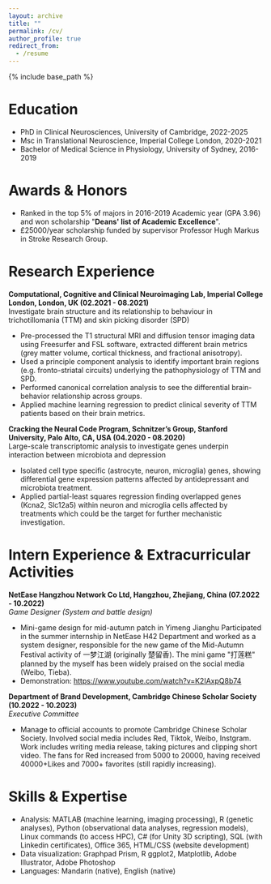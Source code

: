 ```yaml
---
layout: archive
title: ""
permalink: /cv/
author_profile: true
redirect_from:
  - /resume
---
```


{% include base_path %}

Education
======
* PhD in Clinical Neurosciences, University of Cambridge, 2022-2025
* Msc in Translational Neuroscience, Imperial College London, 2020-2021
* Bachelor of Medical Science in Physiology, University of Sydney, 2016-2019

Awards & Honors
======
* Ranked in the top 5% of majors in 2016-2019 Academic year (GPA 3.96) and won scholarship "**Deans' list of Academic Excellence**".
* £25000/year scholarship funded by supervisor Professor Hugh Markus in Stroke Research Group.



Research Experience	
======

**Computational, Cognitive and Clinical Neuroimaging Lab, Imperial College London, London, UK (02.2021 - 08.2021)**\
Investigate brain structure and its relationship to behaviour in trichotillomania (TTM) and skin picking disorder (SPD)
* Pre-processed the T1 structural MRI and diffusion tensor imaging data using Freesurfer and FSL software, extracted different brain metrics (grey matter volume, cortical thickness, and fractional anisotropy).
* Used a principle component analysis to identify important brain regions (e.g. fronto-striatal circuits) underlying the pathophysiology of TTM and SPD.
* Performed canonical correlation analysis to see the differential brain-behavior relationship across groups.
* Applied machine learning regression to predict clinical severity of TTM patients based on their brain metrics.

**Cracking the Neural Code Program, Schnitzer’s Group, Stanford University, Palo Alto, CA, USA (04.2020 - 08.2020)**\
Large-scale transcriptomic analysis to investigate genes underpin interaction between microbiota and depression
* Isolated cell type specific (astrocyte, neuron, microglia) genes, showing differential gene expression patterns affected by antidepressant and microbiota treatment.
* Applied partial-least squares regression finding overlapped genes (Kcna2, Slc12a5) within neuron and microglia cells affected by treatments which could be the target for further mechanistic investigation.


Intern Experience & Extracurricular Activities
======
**NetEase Hangzhou Network Co Ltd, Hangzhou, Zhejiang, China (07.2022 - 10.2022)**\
*Game Designer (System and battle design)*
* Mini-game design for mid-autumn patch in Yimeng Jianghu 
Participated in the summer internship in NetEase H42 Department and worked as a system designer, responsible for the new game of the Mid-Autumn Festival activity of 一梦江湖 (originally 楚留香). The mini game "打莲糕" planned by the myself has been widely praised on the social media (Weibo, Tieba). 
* Demonstration: https://www.youtube.com/watch?v=K2IAxpQ8b74 

**Department of Brand Development, Cambridge Chinese Scholar Society (10.2022 - 10.2023)**\
*Executive Committee*
* Manage to official accounts to promote Cambridge Chinese Scholar Society. Involved social media includes Red, Tiktok, Weibo, Instgram. Work includes writing media release, taking pictures and clipping short video. The fans for Red increased from 5000 to 20000, having received 40000+Likes and 7000+ favorites (still rapidly increasing).


Skills & Expertise
======
* Analysis: 	MATLAB (machine learning, imaging processing), R (genetic analyses), Python (observational data analyses, regression models), Linux commands (to access HPC), C# (for Unity 3D scripting), SQL (with Linkedin certificates), Office 365, HTML/CSS (website development)
* Data visualization: Graphpad Prism, R ggplot2, Matplotlib, Adobe Illustrator, Adobe Photoshop
* Languages: Mandarin (native), English (native)


